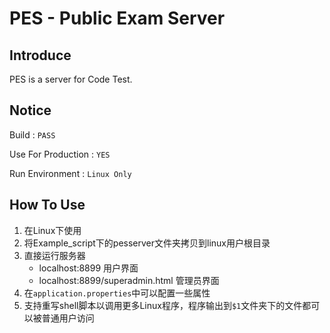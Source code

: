 # PES - Public Exam Server

## Introduce
PES is a server for Code Test.

## Notice

Build : `PASS`

Use For Production : `YES`

Run Environment : `Linux Only`

## How To Use
1. 在Linux下使用
1. 将Example_script下的pesserver文件夹拷贝到linux用户根目录
1. 直接运行服务器
    * localhost:8899 用户界面
    * localhost:8899/superadmin.html 管理员界面
1. 在`application.properties`中可以配置一些属性
1. 支持重写shell脚本以调用更多Linux程序，程序输出到`$1`文件夹下的文件都可以被普通用户访问
